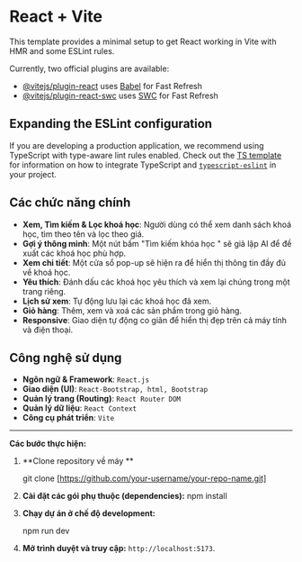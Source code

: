# React + Vite

This template provides a minimal setup to get React working in Vite with HMR and some ESLint rules.

Currently, two official plugins are available:

- [@vitejs/plugin-react](https://github.com/vitejs/vite-plugin-react/blob/main/packages/plugin-react) uses [Babel](https://babeljs.io/) for Fast Refresh
- [@vitejs/plugin-react-swc](https://github.com/vitejs/vite-plugin-react/blob/main/packages/plugin-react-swc) uses [SWC](https://swc.rs/) for Fast Refresh

## Expanding the ESLint configuration

If you are developing a production application, we recommend using TypeScript with type-aware lint rules enabled. Check out the [TS template](https://github.com/vitejs/vite/tree/main/packages/create-vite/template-react-ts) for information on how to integrate TypeScript and [`typescript-eslint`](https://typescript-eslint.io) in your project.

##  Các chức năng chính

*   **Xem, Tìm kiếm & Lọc khoá học**: Người dùng có thể xem danh sách khoá học, tìm theo tên và lọc theo giá.
*   **Gợi ý thông minh**: Một nút bấm "Tìm kiếm khóa học " sẽ giả lập AI để đề xuất các khoá học phù hợp.
*   **Xem chi tiết**: Một cửa sổ pop-up sẽ hiện ra để hiển thị thông tin đầy đủ về khoá học.
*   **Yêu thích**: Đánh dấu các khoá học yêu thích và xem lại chúng trong một trang riêng.
*   **Lịch sử xem**: Tự động lưu lại các khoá học đã xem.
*   **Giỏ hàng**: Thêm, xem và xoá các sản phẩm trong giỏ hàng.
*   **Responsive**: Giao diện tự động co giãn để hiển thị đẹp trên cả máy tính và điện thoại.



## Công nghệ sử dụng

*   **Ngôn ngữ & Framework**: `React.js`
*   **Giao diện (UI)**: `React-Bootstrap, html, Bootstrap `
*   **Quản lý trang (Routing)**: `React Router DOM`
*   **Quản lý dữ liệu**: `React Context`
*   **Công cụ phát triển**: `Vite`

---

**Các bước thực hiện:**

1.  **Clone repository về máy **
   
    git clone [https://github.com/your-username/your-repo-name.git]
  

2.  **Cài đặt các gói phụ thuộc (dependencies):**
    npm install

3.  **Chạy dự án ở chế độ development:**

    npm run dev


4.  **Mở trình duyệt và truy cập:**
  `http://localhost:5173`.

